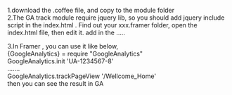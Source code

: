  1.download the .coffee file, and copy to the module folder  
 2.The GA track module require jquery lib, so you should add jquery include script in the index.html .
   Find out your xxx.framer folder, open the index.html file, then edit it.
   add <QUATE><script src="https://ajax.googleapis.com/ajax/libs/jquery/3.1.1/jquery.min.js"></script></QUATE>
   in the <QUATE><head>.....</head> </QUATE>
   

 3.In Framer , you can use it like below,   
   {GoogleAnalytics} = require "GoogleAnalytics"  
   GoogleAnalytics.init 'UA-1234567-8'  
  .......  
  GoogleAnalytics.trackPageView '/Wellcome_Home'  
  then you can see the result in GA  
